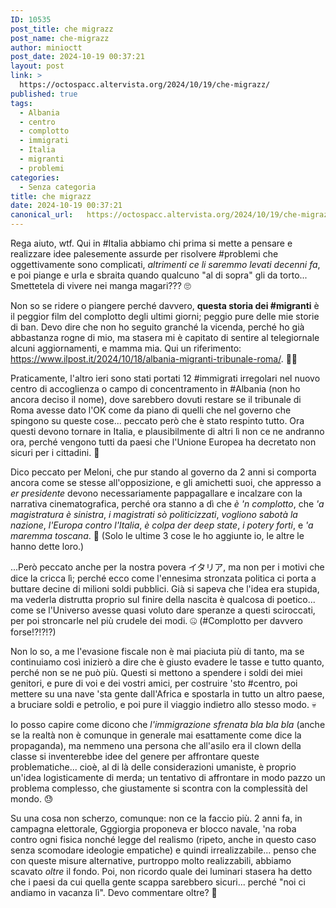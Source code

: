 ```yaml
---
ID: 10535
post_title: che migrazz
post_name: che-migrazz
author: minioctt
post_date: 2024-10-19 00:37:21
layout: post
link: >
  https://octospacc.altervista.org/2024/10/19/che-migrazz/
published: true
tags:
  - Albania
  - centro
  - complotto
  - immigrati
  - Italia
  - migranti
  - problemi
categories:
  - Senza categoria
title: che migrazz
date: 2024-10-19 00:37:21
canonical_url:   https://octospacc.altervista.org/2024/10/19/che-migrazz/
---
```

<!-- wp:paragraph -->
<p>Rega aiuto, wtf. Qui in #Italia abbiamo chi prima si mette a pensare e realizzare idee palesemente assurde per risolvere #problemi che oggettivamente sono complicati, <em>altrimenti ce li saremmo levati decenni fa</em>, e poi piange e urla e sbraita quando qualcuno "al di sopra" gli da torto... Smettetela di vivere nei manga magari??? 🙄️</p>
<!-- /wp:paragraph -->

<!-- wp:paragraph -->
<p>Non so se ridere o piangere perché davvero, <strong>questa storia dei #migranti</strong> è il peggior film del complotto degli ultimi giorni; peggio pure delle mie storie di ban. Devo dire che non ho seguito granché la vicenda, perché ho già abbastanza rogne di mio, ma stasera mi è capitato di sentire al telegiornale alcuni aggiornamenti, e mamma mia. Qui un riferimento: <a href="https://www.ilpost.it/2024/10/18/albania-migranti-tribunale-roma/">https://www.ilpost.it/2024/10/18/albania-migranti-tribunale-roma/</a>. 😵‍💫️</p>
<!-- /wp:paragraph -->

<!-- wp:paragraph -->
<p>Praticamente, l'altro ieri sono stati portati 12 #immigrati irregolari nel nuovo centro di accoglienza o campo di concentramento in #Albania (non ho ancora deciso il nome), dove sarebbero dovuti restare se il tribunale di Roma avesse dato l'OK come da piano di quelli che nel governo che spingono su queste cose... peccato però che è stato respinto tutto. Ora questi devono tornare in Italia, e plausibilmente di altri lì non ce ne andranno ora, perché vengono tutti da paesi che l'Unione Europea ha decretato non sicuri per i cittadini. 🤧️</p>
<!-- /wp:paragraph -->

<!-- wp:paragraph -->
<p>Dico peccato per Meloni, che pur stando al governo da 2 anni si comporta ancora come se stesse all'opposizione, e gli amichetti suoi, che appresso a <em>er presidente</em> devono necessariamente pappagallare e incalzare con la narrativa cinematografica, perché ora stanno a dì che <em>è 'n complotto</em>, che <em>'a magistratura è sinistra</em>, <em>i magistrati sò politicizzati</em>, <em>vogliono sabotà la nazione</em>, <em>l'Europa contro l'Italia</em>, <em>è colpa der deep state</em>, <em>i potery forti</em>, e <em>'a maremma toscana</em>. 🤯️ (Solo le ultime 3 cose le ho aggiunte io, le altre le hanno dette loro.)</p>
<!-- /wp:paragraph -->

<!-- wp:paragraph -->
<p>...Però peccato anche per la nostra povera イタリア, ma non per i motivi che dice la cricca lì; perché ecco come l'ennesima stronzata politica ci porta a buttare decine di milioni soldi pubblici. Già si sapeva che l'idea era stupida, ma vederla distrutta proprio sul finire della nascita è qualcosa di poetico... come se l'Universo avesse quasi voluto dare speranze a questi sciroccati, per poi stroncarle nel più crudele dei modi. 🤐️ (#Complotto per davvero forse!?!?!?)</p>
<!-- /wp:paragraph -->

<!-- wp:paragraph -->
<p>Non lo so, a me l'evasione fiscale non è mai piaciuta più di tanto, ma se continuiamo così inizierò a dire che è giusto evadere le tasse e tutto quanto, perché non se ne può più. Questi si mettono a spendere i soldi dei miei genitori, e pure di voi e dei vostri amici, per costruire 'sto #centro, poi mettere su una nave 'sta gente dall'Africa e spostarla in tutto un altro paese, a bruciare soldi e petrolio, e poi pure il viaggio indietro allo stesso modo. 💀️</p>
<!-- /wp:paragraph -->

<!-- wp:paragraph -->
<p>Io posso capire come dicono che <em>l'immigrazione sfrenata bla bla bla</em> (anche se la realtà non è comunque in generale mai esattamente come dice la propaganda), ma nemmeno una persona che all'asilo era il clown della classe si inventerebbe idee del genere per affrontare queste problematiche... cioè, al di là delle considerazioni umaniste, è proprio un'idea logisticamente di merda; un tentativo di affrontare in modo pazzo un problema complesso, che giustamente si scontra con la complessità del mondo. 😓️</p>
<!-- /wp:paragraph -->

<!-- wp:paragraph -->
<p>Su una cosa non scherzo, comunque: non ce la faccio più. 2 anni fa, in campagna elettorale, Gggiorgia proponeva er blocco navale, 'na roba contro ogni fisica nonché legge del realismo (ripeto, anche in questo caso senza scomodare ideologie empatiche) e quindi irrealizzabile... penso che con queste misure alternative, purtroppo molto realizzabili, abbiamo scavato <em>oltre</em> il fondo. Poi, non ricordo quale dei luminari stasera ha detto che i paesi da cui quella gente scappa sarebbero sicuri... perché "noi ci andiamo in vacanza lì". Devo commentare oltre? 🧨️</p>
<!-- /wp:paragraph -->
